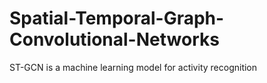 # Spatial-Temporal-Graph-Convolutional-Networks
 ST-GCN is a machine learning model for activity recognition
